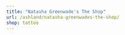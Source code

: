 ```yaml
---
title: "Natasha Greenwade's The Shop"
url: /ashland/natasha-greenwades-the-shop/
shop: tattoo
---
```

